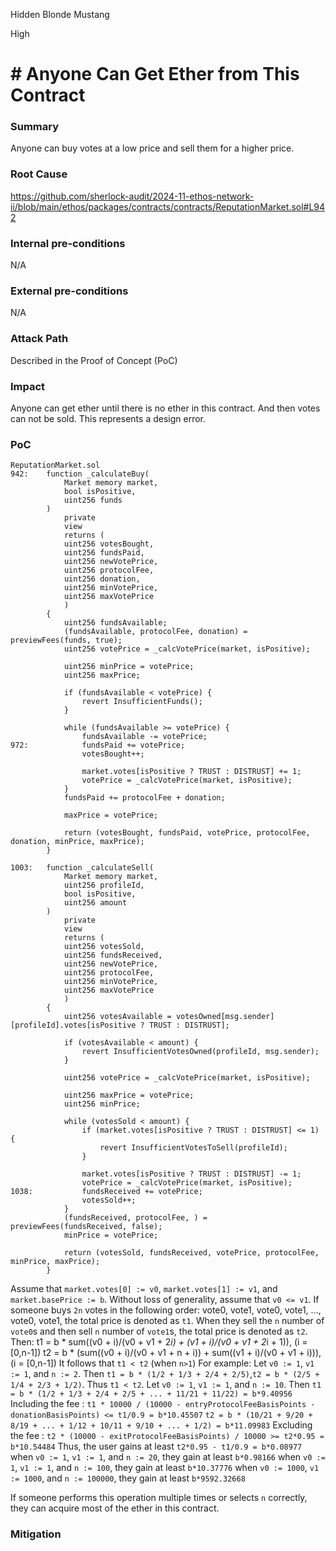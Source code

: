 Hidden Blonde Mustang

High

# # Anyone Can Get Ether from This Contract


### Summary
Anyone can buy votes at a low price and sell them for a higher price.

### Root Cause
https://github.com/sherlock-audit/2024-11-ethos-network-ii/blob/main/ethos/packages/contracts/contracts/ReputationMarket.sol#L942

### Internal pre-conditions
N/A

### External pre-conditions
N/A

### Attack Path
Described in the Proof of Concept (PoC)

### Impact
Anyone can get ether until there is no ether in this contract.
And then votes can not be sold.
This represents a design error.

### PoC
```solidity
ReputationMarket.sol
942:    function _calculateBuy(
            Market memory market,
            bool isPositive,
            uint256 funds
        )
            private
            view
            returns (
            uint256 votesBought,
            uint256 fundsPaid,
            uint256 newVotePrice,
            uint256 protocolFee,
            uint256 donation,
            uint256 minVotePrice,
            uint256 maxVotePrice
            )
        {
            uint256 fundsAvailable;
            (fundsAvailable, protocolFee, donation) = previewFees(funds, true);
            uint256 votePrice = _calcVotePrice(market, isPositive);

            uint256 minPrice = votePrice;
            uint256 maxPrice;

            if (fundsAvailable < votePrice) {
                revert InsufficientFunds();
            }

            while (fundsAvailable >= votePrice) {
                fundsAvailable -= votePrice;
972:            fundsPaid += votePrice;
                votesBought++;

                market.votes[isPositive ? TRUST : DISTRUST] += 1;
                votePrice = _calcVotePrice(market, isPositive);
            }
            fundsPaid += protocolFee + donation;

            maxPrice = votePrice;

            return (votesBought, fundsPaid, votePrice, protocolFee, donation, minPrice, maxPrice);
        }

1003:   function _calculateSell(
            Market memory market,
            uint256 profileId,
            bool isPositive,
            uint256 amount
        )
            private
            view
            returns (
            uint256 votesSold,
            uint256 fundsReceived,
            uint256 newVotePrice,
            uint256 protocolFee,
            uint256 minVotePrice,
            uint256 maxVotePrice
            )
        {
            uint256 votesAvailable = votesOwned[msg.sender][profileId].votes[isPositive ? TRUST : DISTRUST];

            if (votesAvailable < amount) {
                revert InsufficientVotesOwned(profileId, msg.sender);
            }

            uint256 votePrice = _calcVotePrice(market, isPositive);

            uint256 maxPrice = votePrice;
            uint256 minPrice;

            while (votesSold < amount) {
                if (market.votes[isPositive ? TRUST : DISTRUST] <= 1) {
                    revert InsufficientVotesToSell(profileId);
                }

                market.votes[isPositive ? TRUST : DISTRUST] -= 1;
                votePrice = _calcVotePrice(market, isPositive);
1038:           fundsReceived += votePrice;
                votesSold++;
            }
            (fundsReceived, protocolFee, ) = previewFees(fundsReceived, false);
            minPrice = votePrice;

            return (votesSold, fundsReceived, votePrice, protocolFee, minPrice, maxPrice);
        }
```
Assume that `market.votes[0] := v0`, `market.votes[1] := v1`, and `market.basePrice := b`. 
Without loss of generality, assume that `v0 <= v1`.
If someone buys `2n` votes in the following order:
    vote0, vote1, vote0, vote1, ..., vote0, vote1, the total price is denoted as `t1`. 
When they sell the `n` number of `vote0`s and then sell `n` number of `vote1`s, the total price is denoted as `t2`.
Then:
    t1 = b * sum((v0 + i)/(v0 + v1 + 2*i) + (v1 + i)/(v0 + v1 + 2*i + 1)), (i = [0,n-1])
    t2 = b * (sum((v0 + i)/(v0 + v1 + n + i)) + sum((v1 + i)/(v0 + v1 + i))), (i = [0,n-1])
It follows that `t1 < t2` (when `n>1`)
For example:
    Let `v0 := 1`, `v1 := 1`, and `n := 2`. Then 
    `t1 = b * (1/2 + 1/3 + 2/4 + 2/5)`,`t2 = b * (2/5 + 1/4 + 2/3 + 1/2)`. Thus `t1 < t2`.
    Let `v0 := 1`, `v1 := 1`, and `n := 10`. Then 
    `t1 = b * (1/2 + 1/3 + 2/4 + 2/5 + ... + 11/21 + 11/22) = b*9.40956`
    Including the fee : `t1 * 10000 / (10000 - entryProtocolFeeBasisPoints - donationBasisPoints) <= t1/0.9 = b*10.45507`
    `t2 = b * (10/21 + 9/20 + 8/19 + ... + 1/12 + 10/11 + 9/10 + ... + 1/2) = b*11.09983`
    Excluding the fee : `t2 * (10000 - exitProtocolFeeBasisPoints) / 10000 >= t2*0.95 = b*10.54484`
    Thus, the user gains at least `t2*0.95 - t1/0.9 = b*0.08977`
    when `v0 := 1`, `v1 := 1`, and `n := 20`, they gain at least `b*0.98166`
    when `v0 := 1`, `v1 := 1`, and `n := 100`, they gain at least `b*10.37776`
    when `v0 := 1000`, `v1 := 1000`, and `n := 100000`, they gain at least `b*9592.32668`

If someone performs this operation multiple times or selects `n` correctly, they can acquire most of the ether in this contract.
### Mitigation
